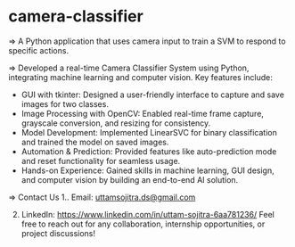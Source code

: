 # camera-classifier
=> A Python application that uses camera input to train a SVM to respond to specific actions.


=> Developed a real-time Camera Classifier System using Python, integrating machine learning and computer vision. Key features include:

- GUI with tkinter: Designed a user-friendly interface to capture and save images for two classes.
- Image Processing with OpenCV: Enabled real-time frame capture, grayscale conversion, and resizing for consistency.
- Model Development: Implemented LinearSVC for binary classification and trained the model on saved images.
- Automation & Prediction: Provided features like auto-prediction mode and reset functionality for seamless usage.
- Hands-on Experience: Gained skills in machine learning, GUI design, and computer vision by building an end-to-end AI solution.

=> Contact Us
  1.. Email: uttamsojitra.ds@gmail.com
  
  2. LinkedIn: https://www.linkedin.com/in/uttam-sojitra-6aa781236/
Feel free to reach out for any collaboration, internship opportunities, or project discussions!
